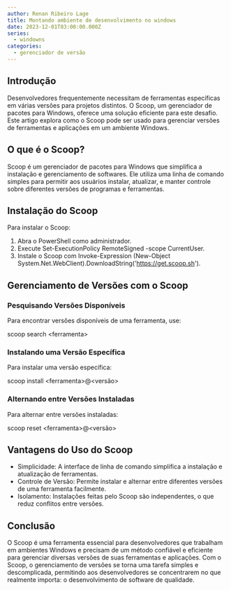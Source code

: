```yaml
---
author: Renan Ribeiro Lage
title: Montando ambiente de desenvolvimento no windows
date: 2023-12-01T03:00:00.000Z
series:
  - windowns
categories:
  - gerenciador de versão
---
```


## Introdução

Desenvolvedores frequentemente necessitam de ferramentas específicas em várias versões para projetos distintos. O Scoop, um gerenciador de pacotes para Windows, oferece uma solução eficiente para este desafio. Este artigo explora como o Scoop pode ser usado para gerenciar versões de ferramentas e aplicações em um ambiente Windows.

## O que é o Scoop?

Scoop é um gerenciador de pacotes para Windows que simplifica a instalação e gerenciamento de softwares. Ele utiliza uma linha de comando simples para permitir aos usuários instalar, atualizar, e manter controle sobre diferentes versões de programas e ferramentas.

## Instalação do Scoop

Para instalar o Scoop:

1. Abra o PowerShell como administrador.
2. Execute Set-ExecutionPolicy RemoteSigned -scope CurrentUser.
3. Instale o Scoop com Invoke-Expression (New-Object System.Net.WebClient).DownloadString('https://get.scoop.sh').

## Gerenciamento de Versões com o Scoop

### Pesquisando Versões Disponíveis

Para encontrar versões disponíveis de uma ferramenta, use:

scoop search \<ferramenta>

### Instalando uma Versão Específica

Para instalar uma versão específica:

scoop install \<ferramenta>@\<versão>

### Alternando entre Versões Instaladas

Para alternar entre versões instaladas:

scoop reset \<ferramenta>@\<versão>

## Vantagens do Uso do Scoop

* Simplicidade: A interface de linha de comando simplifica a instalação e atualização de ferramentas.
* Controle de Versão: Permite instalar e alternar entre diferentes versões de uma ferramenta facilmente.
* Isolamento: Instalações feitas pelo Scoop são independentes, o que reduz conflitos entre versões.

## Conclusão

O Scoop é uma ferramenta essencial para desenvolvedores que trabalham em ambientes Windows e precisam de um método confiável e eficiente para gerenciar diversas versões de suas ferramentas e aplicações. Com o Scoop, o gerenciamento de versões se torna uma tarefa simples e descomplicada, permitindo aos desenvolvedores se concentrarem no que realmente importa: o desenvolvimento de software de qualidade.

